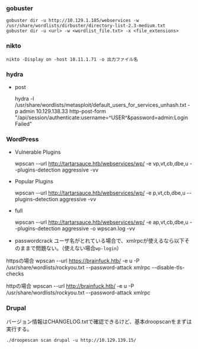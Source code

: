 
### gobuster

    gobuster dir -u http://10.129.1.185/webservices -w /usr/share/wordlists/dirbuster/directory-list-2.3-medium.txt
    gobuster dir -u <url> -w <wordlist_file.txt> -x <file_extensions>

### nikto  
    nikto -Display on -host 10.11.1.71 -o 出力ファイル名

### hydra

- post

    hydra -l /usr/share/wordlists/metasploit/default_users_for_services_unhash.txt -p admin 10.129.138.33 http-post-form "/api/session/authenticate:username=^USER^&password=admin:Login Failed"


### WordPress

- Vulnerable Plugins

    wpscan --url http://tartarsauce.htb/webservices/wp/ -e vp,vt,cb,dbe,u --plugins-detection aggressive -vv

- Popular Plugins

    wpscan --url http://tartarsauce.htb/webservices/wp/ -e p,vt,cb,dbe,u --plugins-detection aggressive -vv

- full

    wpscan --url http://tartarsauce.htb/webservices/wp/ -e ap,vt,cb,dbe,u --plugins-detection aggressive -o wpscan.log -vv

- passwordcrack
ユーザ名がとれている場合で、xmlrpcが使えるなら以下そのままで問題ない。（使えない場合`wp-login`）

httpsの場合
    wpscan --url https://brainfuck.htb/ -e u -P /usr/share/wordlists/rockyou.txt --password-attack xmlrpc --disable-tls-checks

httpの場合
    wpscan --url http://brainfuck.htb/ -e u -P /usr/share/wordlists/rockyou.txt --password-attack xmlrpc



### Drupal

バージョン情報はCHANGELOG.txtで確認できるけど、基本droopscanをまずは実行する。

    ./droopescan scan drupal -u http://10.129.139.15/
